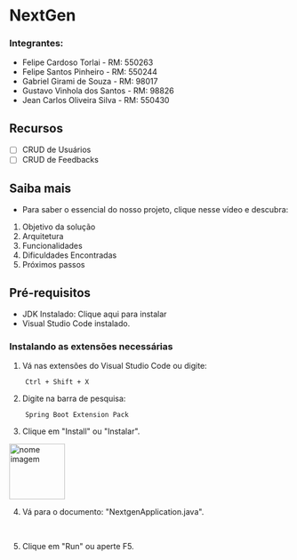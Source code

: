 # NextGen

### Integrantes:
- Felipe Cardoso Torlai - RM: 550263
- Felipe Santos Pinheiro - RM: 550244
- Gabriel Girami de Souza - RM: 98017
- Gustavo Vinhola dos Santos - RM: 98826
- Jean Carlos Oliveira Silva - RM: 550430

## Recursos

- [ ] CRUD de Usuários
- [ ] CRUD de Feedbacks

## Saiba mais

- Para saber o essencial do nosso projeto, clique <a src="https://youtu.be/7AmaUS82GLU">nesse vídeo</a> e descubra:
1. Objetivo da solução
2. Arquitetura
3. Funcionalidades
4. Dificuldades Encontradas
5. Próximos passos

## Pré-requisitos

- JDK Instalado: Clique aqui para instalar
- Visual Studio Code instalado.

### Instalando as extensões necessárias

1. Vá nas extensões do Visual Studio Code ou digite:
```
    Ctrl + Shift + X
```
2. Digite na barra de pesquisa: 
```
    Spring Boot Extension Pack
```
3. Clique em "Install" ou "Instalar".

<img src="src/images/Spring Boot Extension Picture.png" height="100" title="nome imagem">

<br/>

4. Vá para o documento: "NextgenApplication.java".

<br/>

5. Clique em "Run" ou aperte F5.

<br/>


